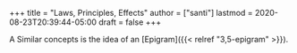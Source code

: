 +++
title = "Laws, Principles, Effects"
author = ["santi"]
lastmod = 2020-08-23T20:39:44-05:00
draft = false
+++

A Similar concepts is the idea of an [Epigram]({{< relref "3,5-epigram" >}}).
